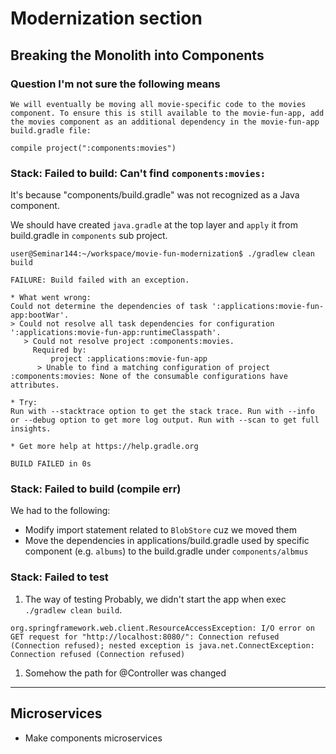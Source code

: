 # Modernization section

## Breaking the Monolith into Components 
### Question I'm not sure the following means
```
We will eventually be moving all movie-specific code to the movies component. To ensure this is still available to the movie-fun-app, add the movies component as an additional dependency in the movie-fun-app build.gradle file:

compile project(":components:movies")
```

### Stack: Failed to build: Can't find `components:movies:`

It's because "components/build.gradle"
 was not recognized as a Java component.
 
We should have created `java.gradle` at the top layer and `apply` it from build.gradle in `components` sub project.

```
user@Seminar144:~/workspace/movie-fun-modernization$ ./gradlew clean build

FAILURE: Build failed with an exception.

* What went wrong:
Could not determine the dependencies of task ':applications:movie-fun-app:bootWar'.
> Could not resolve all task dependencies for configuration ':applications:movie-fun-app:runtimeClasspath'.
   > Could not resolve project :components:movies.
     Required by:
         project :applications:movie-fun-app
      > Unable to find a matching configuration of project :components:movies: None of the consumable configurations have attributes.

* Try:
Run with --stacktrace option to get the stack trace. Run with --info or --debug option to get more log output. Run with --scan to get full insights.

* Get more help at https://help.gradle.org

BUILD FAILED in 0s
```

### Stack: Failed to build (compile err)

We had to the following:
- Modify import statement related to `BlobStore` cuz we moved them
- Move the dependencies in applications/build.gradle used by specific component (e.g. `albums`)  to the build.gradle under `components/albmus`

### Stack: Failed to test

1. The way of testing
Probably, we didn't start the app when exec `./gradlew clean build`.

```
org.springframework.web.client.ResourceAccessException: I/O error on GET request for "http://localhost:8080/": Connection refused (Connection refused); nested exception is java.net.ConnectException: Connection refused (Connection refused)
```

1. Somehow the path for @Controller was changed

---

## Microservices

- Make components microservices



